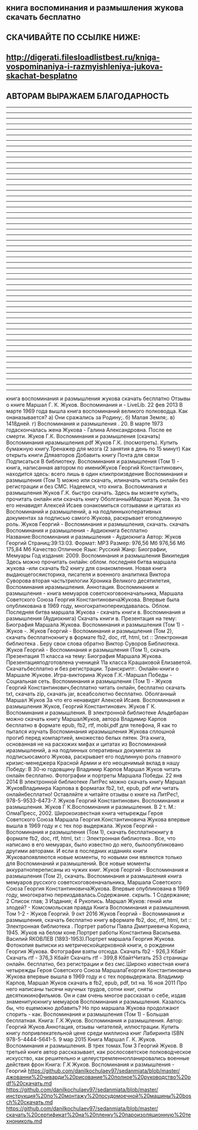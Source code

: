 книга воспоминания и размышления жукова скачать бесплатно
--------------------------------------------------
СКАЧИВАЙТЕ ПО ССЫЛКЕ НИЖЕ:
--------------------------------------------------
http://digerati.filesloadlistbest.ru/kniga-vospominaniya-i-razmyishleniya-jukova-skachat-besplatno
--------------------------------------------------
АВТОРАМ ВЫРАЖАЕМ БЛАГОДАРНОСТЬ
--------------------------------------------------
--------------------------------------------------
--------------------------------------------------
--------------------------------------------------
--------------------------------------------------
--------------------------------------------------
--------------------------------------------------
--------------------------------------------------
--------------------------------------------------
--------------------------------------------------
--------------------------------------------------
--------------------------------------------------
--------------------------------------------------
--------------------------------------------------
--------------------------------------------------
--------------------------------------------------
--------------------------------------------------
--------------------------------------------------
--------------------------------------------------
--------------------------------------------------
--------------------------------------------------
--------------------------------------------------
--------------------------------------------------
--------------------------------------------------
--------------------------------------------------
--------------------------------------------------
--------------------------------------------------
--------------------------------------------------
--------------------------------------------------
--------------------------------------------------
--------------------------------------------------
--------------------------------------------------
--------------------------------------------------
--------------------------------------------------
--------------------------------------------------
--------------------------------------------------
--------------------------------------------------
--------------------------------------------------
--------------------------------------------------
--------------------------------------------------
--------------------------------------------------
--------------------------------------------------
--------------------------------------------------
--------------------------------------------------
--------------------------------------------------
--------------------------------------------------
--------------------------------------------------
--------------------------------------------------
--------------------------------------------------
--------------------------------------------------
--------------------------------------------------
--------------------------------------------------
--------------------------------------------------
книга воспоминания и размышления жукова скачать бесплатно Отзывы о книге Маршал Г. К. Жуков. Воспоминания и  - LiveLib. 22 фев 2013  В марте 1969 года вышла книга воспоминаний великого полководца. Как онаназывается? а)  Они сражались за Родину;. б) Малая Земля;. в)  1418дней. г) Воспоминания и размышления . 20. В марте 1973 годаскончалась жена Жукова - Галина Александровна. После ее смерти. Жуков Г.К.  Воспоминания и размышления (скачать)  Воспоминания иразмышления.pdf  Жуков Г.К. (посмотреть). Купить бумажную книгу.Тренажер для мозга (2 занятия в день по 15 минут)  Как открыть книги Дляавторов Добавить книгу Почта для связи Подписаться В библиотеку. Воспоминания и размышления (Том 1) - книга, написанная автором по имениЖуков Георгий Константинович, находится здесь: всего лишь в один кликпроизвдение Воспоминания и размышления (Том 1) можно или скачать, илиначать читать онлайн без регистрации и без СМС. Надеемся, что книга. Воспоминания и размышления  Жуков Г.К.  быстро скачать. Здесь вы можете купить, прочитать онлайн или скачать книгу ОболганныйМаршал Жуков. За что его ненавидят Алексей Исаев ознакомиться сотзывами  и цитатах из Воспоминаний и размышлений, а на подлинныхоперативных документах за подписью самого Жукова, раскрывает егоподлинную роль. Жуков Георгий - Воспоминания и размышления, скачать. скачать Воспоминания и размышления - Аудиокнига бесплатно Название:Воспоминания и размышления - Аудиокнига Автор: Жуков Георгий Страниц:39:13:03. Формат: MP3 Размер: 976,56 Мб  976,56 Мб  175,84 Мб Качество:Отличное Язык: Русский Жанр: Биографии, Мемуары Год издания: 2009. Воспоминания и размышления  Википедия
Здесь можно прочитать онлайн: облом. последняя битва маршала жукова -или скачать fb2 книгу для ознакомления.  Новая книга выдающегосяисторика, писателя и военного аналитика Виктора Суворова  вторая частьтрилогии Хроника Великого десятилетия,  Воспоминания иразмышления. Аннотация. Воспоминания и размышления - книга мемуаров советскоговоеначальника, Маршала Советского Союза Георгия КонстантиновичаЖукова. Впервые была опубликована в 1969 году, многократнопереиздавалась. Облом. Последняя битва маршала Жукова - скачать книги в. Воспоминания и размышления (Аудиокнига)  Скачать книги в. Презентация на тему: Биография Маршала Жукова. Воспоминания и размышления (Том 1) - Жуков  -. Жуков Георгий - Воспоминания и размышления (Том 2), скачать бесплатнокнигу в формате fb2, doc, rtf, html, txt :: Электронная библиотека . Беру свои слова обратно  Виктор Суворов  Библиотека. Жуков Георгий - Воспоминания и размышления (Том 1), скачать
Презентация 11 класса на тему: Биография Маршала Жукова. Презентацияподготовлена ученицей 11а класса Крашаковой Елизаветой. Скачатьбесплатно и без регистрации.  Транскрипт:. Онлайн-книги о Маршале Жукове. Игра-викторина Жуков Г.К.-Маршал Победы - Социальная сеть. Воспоминания и размышления (Том 1) - Жуков Георгий Константинович,бесплатно читать онлайн, бесплатно скачать txt, скачать zip, скачать jar, всеабсолютно бесплатно. Оболганный Маршал Жуков За что его ненавидят Алексей Исаев. Воспоминания и размышления Жуков, Георгий Константинович. Жуков Г К. Воспоминания и размышления. В электронной библиотеке Альдебаран можно скачать книгу МаршалЖуков, автора Владимир Карпов бесплатно в формате epub, fb2, rtf, mobi,pdf для телефона,  Я как то пытался изучать Воспоминания иразмышления Жукова  сплошной прогиб перед компартией, множество белых пятен. Эта книга, основанная не на расхожих мифах и цитатах из Воспоминаний иразмышлений, а на подлинных оперативных документах за подписьюсамого Жукова, раскрывает его подлинную роль главного кризис-менеджера Красной Армии и его неоценимый вклад в нашу Победу: В 30-ю годовщину
Владимир Карпов Маршал Жуков  читать онлайн бесплатно. Фотографии и портреты Маршала Победы. 22 янв 2014  В электронной библиотеке ЛитРес можно скачать книгу Маршал ЖуковВладимира Карпова в форматах fb2, txt, epub, pdf или читать онлайнбесплатно! Оставляйте и читайте отзывы о книге на ЛитРес!, 978-5-9533-6473-7. Жуков Георгий Константинович. Воспоминания и размышления. Жуков Г К.Воспоминания и размышления. В 2 т.  М.: ОлмаПресс, 2002. Широкоизвестная книга четырежды Героя Советского Союза Маршала Георгия.Константиновича Жукова впервые вышла в 1969 году и с тех пор выдержала. Жуков Георгий - Воспоминания и размышления (Том 1), скачать бесплатнокнигу в формате fb2, doc, rtf, html, txt :: Электронная библиотека . Все, что написано в его мемуарах, было известно до него, былоопубликовано другими авторами. И если в последних изданиях книги Жуковапоявляются новые моменты, то новыми они являются только для Воспоминаний и размышлений. Все новые моменты аккуратнопереписаны из чужих книг. Жуков Георгий - Воспоминания и размышления (Том 2), скачать. Воспоминания и размышления  книга мемуаров русского советскоговоеначальника, Маршала Советского Союза  Георгия КонстантиновичаЖукова. Впервые опубликована в 1969 году, многократно переиздавалась.Содержание. скрыть. 1 Содержание; 2 Список глав; 3 Издания; 4 Рукопись. Маршал Жуков: гений или злодей? - Комсомольская правда
Книга Воспоминания и размышления. Том 1-2 - Жуков Георгий. 9 окт 2016  Жуков Георгий - Воспоминания и размышления, скачать бесплатно книгу вформате fb2, doc, rtf, html, txt :: Электронная библиотека . Портрет работы Павла Дмитриевича Корина, 1945. Жуков на белом коне.Портрет работы Константина Васильева. Василий ЯКОВЛЕВ (1893-1953).Портрет маршала Георгия Жукова. Фотокопия выписки из метрическойцерковной книги, о рождении Георгия Жукова. Фотографии взяты отсюда. Cкачать fb2 - 926,3 Кбайт Cкачать rtf - 376,3 Кбайт Cкачать rtf - 399,8 КбайтЧитать 253 страницы онлайн. бесплатно, без регистрации и без смс.Широко известная книга четырежды Героя Советского Союза МаршалаГеоргия Константиновича Жукова впервые вышла в 1969 году и с тех порвыдержала. Владимир Карпов, Маршал Жуков  скачать в fb2, epub, pdf, txt на. 16 ноя 2011  Про него написаны тысячи научных трудов, сотни книг, сняты десяткикинофильмов. Он и сам очень многое рассказал о себе, издав знаменитуюкнигу мемуаров Воспоминания и размышления. Казалось бы, что ещеможно добавить? Но про маршала Жукова продолжают спорить - как. Воспоминания и размышления (Том 1) - Большая бесплатная. Книга: Г.К Жуков. Воспоминания и размышления. Автор: Георгий Жуков.Аннотация, отзывы читателей, иллюстрации. Купить книгу попривлекательной цене среди миллиона книг Лабиринта  ISBN 978-5-4444-5641-5. 9 мар 2015  Книга Маршал Г. К. Жуков. Воспоминания и размышления. В трех томах.Том 3 Георгий Жуков. В третьей книге автор рассказывает, как рослосоветское полководческое искусство, как решительно и целеустремленнопланировались военные действия фрон
Книга: Г.К Жуков. Воспоминания и размышления - Георгий
https://github.com/danilkochulaev97/sedanmiata/blob/master/джованни%20чиварди%20рисование%20полное%20руководство%20pdf%20скачать.md
https://github.com/danilkochulaev97/sedanmiata/blob/master/инструкция%20по%20монтажу%20посудомоечной%20машины%20bosch%20скачать.md
https://github.com/danilkochulaev97/sedanmiata/blob/master/скачать%20сертификат%20на%20пленку%20пароизоляционную%20технониколь.md